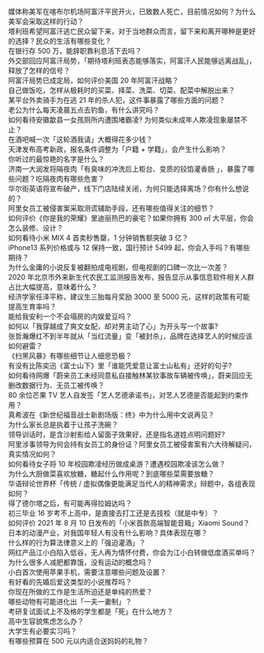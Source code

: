 媒体称美军在喀布尔机场阿富汗平民开火，已致数人死亡，目前情况如何？为什么美军会采取这样的行动？  
塔利班希望阿富汗逃亡民众留下来，对于当地群众而言，留下来和离开哪种是更好的选择？民众的生活有哪些变化？  
在银行存 500 万，能辞职靠利息活下去吗？  
外交部回应阿富汗局势，「期待塔利班表态能够落实，阿富汗人民能够远离战乱」，释放了怎样的信号？  
阿富汗局势已成定局，如何评价美国 20 年阿富汗战略？  
自己做饭吃，怎样从极耗时的买菜、择菜、洗菜、切菜、配菜中解脱出来？  
某平台外卖骑手为在逃 21 年的杀人犯，这件事暴露了哪些方面的问题？  
老公为什么每天凌晨五点去钓鱼，有什么讲究吗？  
如何看待安徽歙县一女孩厕所内遭围堵霸凌? 为何类似未成年人欺凌现象屡禁不止？  
在酒吧喊一次「这轮酒我请」大概得花多少钱？  
天津发布高考新政，报名条件调整为「户籍 + 学籍」，会产生什么影响？  
你听过的最惊艳的名字是什么？  
济南一大润发将隔夜肉「有臭味的冲洗后上柜台、变质的铰馅灌香肠 」，暴露了哪些问题？吃隔夜肉有哪些危害？  
华尔街英语将宣布破产，线下门店陆续关闭，为何只能选择离场？你有什么想说的？  
阿里女员工被侵害案采取测谎辅助手段，还有哪些值得关注的细节？  
如何评价《你是我的荣耀》里迪丽热巴的豪宅？如果你拥有 300 ㎡ 大平层，你会怎么装修、设计？  
如何看待小米 MIX 4 首卖秒售罄，1 分钟销售额突破 3 亿？  
iPhone13 系列价格或与 12 保持一致，国行预计 5499 起，你会入手吗？有哪些期待？  
为什么金庸的小说反复被翻拍成电视剧，但电视剧的口碑一次比一次差？  
2020 年北京市外来新生代农民工监测报告发布，报告显示从事信息软件相关人群占比大幅提高，意味着什么？  
经济学家任泽平称，建议生三胎每月奖励 3000 至 5000 元，这样的政策有可能提高生育率吗？  
能给我安利一个不会塌房的内娱爱豆吗？  
如何以「我穿越成了爽文女配，却对男主动了心」为开头写一个故事?  
张哲瀚爆红不到半年就从「当红流量」变「被封杀」，品牌在选择艺人的时候应该如何避雷？  
《扫黑风暴》有哪些细节让人细思恐极？  
有没有比陈奕迅《富士山下》里「谁能凭爱意让富士山私有」还好的句子?  
如何看待网爆「蔚来员工未经同意私自接触林某钦事故车辆被传唤」，蔚来回应无删改数据行为、无员工被传唤？  
80 余位芒果 TV 艺人自发签「艺人艺德承诺书」，对艺人艺德是否能起到约束作用？  
真希波在《新世纪福音战士新剧场版：终》中为什么用中文说再见？  
为什么家长总是执着于让孩子洗碗？  
领导训话时，是含沙射影给人留面子效果好，还是指名道姓点明问题好?  
阿里涉事领导为何会持有女员工的身份证？阿里女员工被侵害案有六大待解疑问，真实情况如何？  
如何看待女子将 10 年校园欺凌经历做成桌游？遭遇校园欺凌该怎么做？  
为什么大厨做菜喜欢放糖，糖起什么作用呢？到底哪些菜需要放糖？  
华语辩论世界杯「传统 / 虚拟偶像更能满足当代人的精神需求」辩题中，各组表现如何？  
得了德尔塔之后，有可能再得拉姆达吗？  
初三毕业 16 岁考不上高中，是直接去打工还是去技校（就是中专）？  
如何评价 2021 年 8 月 10 日发布的「小米首款高端智能音箱」Xiaomi Sound？  
日本的动漫产业，对我国年轻人有没有什么影响？具体表现在哪？  
什么样的行为算法律意义上的「强迫灌酒」？  
网红产品江小白陷入低谷，无人再为情怀付费，你会为江小白转做低度酒买单吗？  
为什么很多人减肥都靠饿，没有运动的概念吗？  
小白首次使用苹果手机，需要注意哪些问题及设置？  
有好看的先婚后爱这类型的小说推荐吗？  
你现在所做的工作是生活所迫还是单纯的热爱？  
哪些动物有可能进化出「一夫一妻制」？  
考研复试面试上不及格的学生都是「死」在什么地方？  
高中生容貌焦虑怎么办？  
大学生有必要实习吗？  
有哪些预算在 500 元以内适合送妈妈的礼物？  
